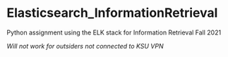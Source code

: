 # Elasticsearch_InformationRetrieval
Python assignment using the ELK stack for Information Retrieval Fall 2021

*Will not work for outsiders not connected to KSU VPN*
